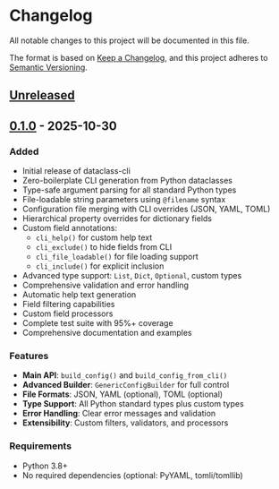 # Changelog

All notable changes to this project will be documented in this file.

The format is based on [Keep a Changelog](https://keepachangelog.com/en/1.0.0/),
and this project adheres to [Semantic Versioning](https://semver.org/spec/v2.0.0.html).

## [Unreleased]

## [0.1.0] - 2025-10-30

### Added
- Initial release of dataclass-cli
- Zero-boilerplate CLI generation from Python dataclasses
- Type-safe argument parsing for all standard Python types
- File-loadable string parameters using `@filename` syntax
- Configuration file merging with CLI overrides (JSON, YAML, TOML)
- Hierarchical property overrides for dictionary fields
- Custom field annotations:
  - `cli_help()` for custom help text
  - `cli_exclude()` to hide fields from CLI
  - `cli_file_loadable()` for file loading support
  - `cli_include()` for explicit inclusion
- Advanced type support: `List`, `Dict`, `Optional`, custom types
- Comprehensive validation and error handling
- Automatic help text generation
- Field filtering capabilities
- Custom field processors
- Complete test suite with 95%+ coverage
- Comprehensive documentation and examples

### Features
- **Main API**: `build_config()` and `build_config_from_cli()`
- **Advanced Builder**: `GenericConfigBuilder` for full control
- **File Formats**: JSON, YAML (optional), TOML (optional)
- **Type Support**: All Python standard types plus custom types
- **Error Handling**: Clear error messages and validation
- **Extensibility**: Custom filters, validators, and processors

### Requirements
- Python 3.8+
- No required dependencies (optional: PyYAML, tomli/tomllib)

[Unreleased]: https://github.com/bassmanitram/dataclass-cli/compare/v0.1.0...HEAD
[0.1.0]: https://github.com/bassmanitram/dataclass-cli/releases/tag/v0.1.0
